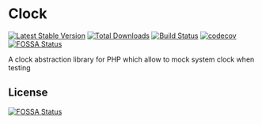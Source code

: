 # Clock
[![Latest Stable Version](https://poser.pugx.org/jeckel/clock/v/stable)](https://packagist.org/packages/jeckel/clock)
[![Total Downloads](https://poser.pugx.org/jeckel/clock/downloads)](https://packagist.org/packages/jeckel/clock)
[![Build Status](https://travis-ci.org/jeckel/clock.svg?branch=master)](https://travis-ci.org/jeckel/clock)
[![codecov](https://codecov.io/gh/jeckel/clock/branch/master/graph/badge.svg)](https://codecov.io/gh/jeckel/clock)
[![FOSSA Status](https://app.fossa.io/api/projects/git%2Bgithub.com%2Fjeckel%2Fclock.svg?type=shield)](https://app.fossa.io/projects/git%2Bgithub.com%2Fjeckel%2Fclock?ref=badge_shield)


A clock abstraction library for PHP which allow to mock system clock when testing

## License
[![FOSSA Status](https://app.fossa.io/api/projects/git%2Bgithub.com%2Fjeckel%2Fclock.svg?type=large)](https://app.fossa.io/projects/git%2Bgithub.com%2Fjeckel%2Fclock?ref=badge_large)
